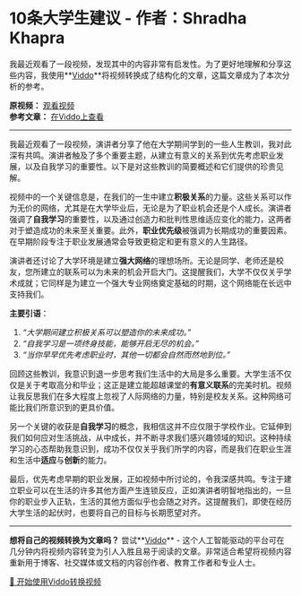 # 10条大学生建议 - 作者：Shradha Khapra

我最近观看了一段视频，发现其中的内容非常有启发性。为了更好地理解和分享这些内容，我使用**[Viddo](https://viddo.pro/)**将视频转换成了结构化的文章，这篇文章成为了本次分析的参考。

**原视频：** [观看视频](https://www.youtube.com/watch?v=HTnYadnefBA)  
**参考文章：** [在Viddo上查看](https://viddo.pro/zh/video-result/69e50c1b-69c2-4600-9764-a15032be19bc)

---

我最近观看了一段视频，演讲者分享了他在大学期间学到的一些人生教训，我对此深有共鸣。演讲者触及了多个重要主题，从建立有意义的关系到优先考虑职业发展，以及自我学习的重要性。以下是对这些教训的简要概述和它们提供的珍贵见解。

视频中的一个关键信息是，在我们的一生中建立**积极关系**的力量。这些关系可以作为无价的网络，尤其是在大学毕业后，无论是为了职业机会还是个人成长。演讲者强调了**自我学习**的重要性，以及通过创造力和批判性思维适应变化的能力，这两者对于塑造成功的未来至关重要。此外，**职业优先级**被强调为长期成功的重要因素。在早期阶段专注于职业发展通常会导致更稳定和更有意义的人生路径。

演讲者还讨论了大学环境是建立**强大网络**的理想场所。无论是同学、老师还是校友，您所建立的联系可以为未来的机会开启大门。这提醒我们，大学不仅仅关乎学术成就；它同样是为建立一个强大专业网络奠定基础的时期，这个网络能在长远中支持我们。

**主要引语**：
1. *“大学期间建立积极关系可以塑造你的未来成功。”*
2. *“自我学习是一项终身技能，能够开启无尽的机会。”*
3. *“当你早早优先考虑职业时，其他一切都会自然而然地到位。”*

回顾这些教训，我意识到退一步思考我们生活中的大局是多么重要。大学生活不仅仅是关于考取高分和毕业；这正是建立能超越课堂的**有意义联系**的完美时机。视频让我反思我们在多大程度上忽视了人际网络的力量，特别是校友关系。这种网络可能比我们所意识到的更具价值。

另一个关键的收获是**自我学习**的概念，我相信这并不应仅限于学校作业。它延伸到我们如何应对生活挑战，从中成长，并不断寻求我们感兴趣领域的知识。这种持续学习的心态帮助我意识到，成功不仅仅关乎我们所学的内容，而是我们在职业生涯和生活中**适应**与**创新**的能力。

最后，优先考虑早期的职业发展，正如视频中所讨论的，令我深感共鸣。专注于建立职业可以在生活的许多其他方面产生连锁反应，正如演讲者明智地指出的，一旦你的职业步入正轨，生活的其他方面似乎也会随之对齐。这提醒我们，即使在经历大学生活的起伏时，也要将自己的目标与长期愿望对齐。

---

**想将自己的视频转换为文章吗？** 尝试**[Viddo](https://viddo.pro/)** - 这个人工智能驱动的平台可在几分钟内将视频内容转变为引人入胜且易于阅读的文章。非常适合希望将视频内容重新用于博客、社交媒体或文档的内容创作者、教育工作者和专业人士。

[🚀 开始使用Viddo转换视频](https://viddo.pro/)
